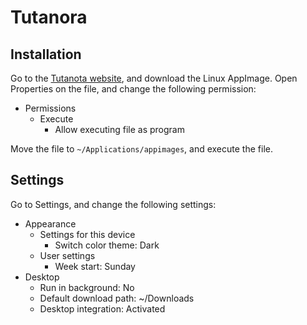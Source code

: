 # Tutanora

## Installation

Go to the [Tutanota website](https://tutanota.com/), and download the Linux AppImage. Open Properties on the file, and change the following permission:

- Permissions
	- Execute
		- Allow executing file as program

Move the file to `~/Applications/appimages`, and execute the file.

## Settings

Go to Settings, and change the following settings:

- Appearance
	- Settings for this device
		- Switch color theme: Dark
	- User settings
		- Week start: Sunday
- Desktop
	- Run in background: No
	- Default download path: ~/Downloads
	- Desktop integration: Activated
